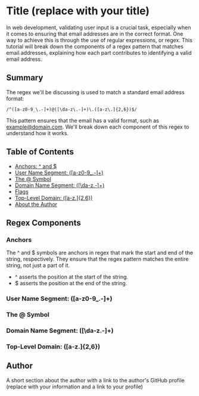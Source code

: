 # Title (replace with your title)

In web development, validating user input is a crucial task, especially when it comes to ensuring that email addresses are in the correct format. One way to achieve this is through the use of regular expressions, or regex. This tutorial will break down the components of a regex pattern that matches email addresses, explaining how each part contributes to identifying a valid email address.

## Summary

The regex we'll be discussing is used to match a standard email address format:

`/^([a-z0-9_\.-]+)@([\da-z\.-]+)\.([a-z\.]{2,6})$/`

This pattern ensures that the email has a valid format, such as example@domain.com. We'll break down each component of this regex to understand how it works.

## Table of Contents

- [Anchors: ^ and $](#anchors)
- [User Name Segment: ([a-z0-9_.-]+)](#user-name)
- [The @ Symbol](#or-operator)
- [Domain Name Segment: ([\da-z.-]+)](#character-classes)
- [Flags](#flags)
- [Top-Level Domain: ([a-z.]{2,6})](#grouping-and-capturing)
- [About the Author](#bracket-expressions)

## Regex Components

### Anchors

The ^ and $ symbols are anchors in regex that mark the start and end of the string, respectively. They ensure that the regex pattern matches the entire string, not just a part of it.

* ^ asserts the position at the start of the string.
* $ asserts the position at the end of the string.

### User Name Segment: ([a-z0-9_.-]+)

### The @ Symbol

### Domain Name Segment: ([\da-z.-]+)

### Top-Level Domain: ([a-z.]{2,6})

## Author

A short section about the author with a link to the author's GitHub profile (replace with your information and a link to your profile)
